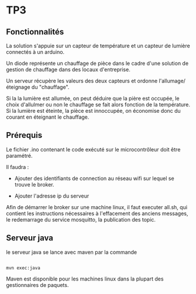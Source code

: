 # TP3

## Fonctionnalités

La solution s'appuie sur un capteur de température et un capteur de lumière connectés à un arduino.

Un diode représente un chauffage de pièce dans le cadre d'une solution de gestion de chauffage dans des locaux d'entreprise.

Un serveur récupère les valeurs des deux capteurs et ordonne l'allumage/éteignage du "chauffage".

Si la la lumière est allumée, on peut déduire que la pière est occupée, le choix d'allulmer ou non le chauffage se fait alors fonction de la température. Si la lumière est éteinte, la pièce est innoccupée, on économise donc du courant en éteignant le chauffage.

## Prérequis

Le fichier .ino contenant le code exécuté sur le microcontrôleur doit être paramétré.

Il faudra :

* Ajouter des identifiants de connection au réseau wifi sur lequel se trouve le broker.

* Ajouter l'adresse ip du serveur 

Afin de démarrer le broker sur une machine linux, il faut executer all.sh, qui contient les instructions nécessaires à l'effacement des anciens messages, le redemarrage du service mosquitto, la publication des topic.

## Serveur java

le serveur java se lance avec maven par la commande 

```

mvn exec:java

```
Maven est disponible pour les machines linux dans la plupart des gestionnaires de paquets.


